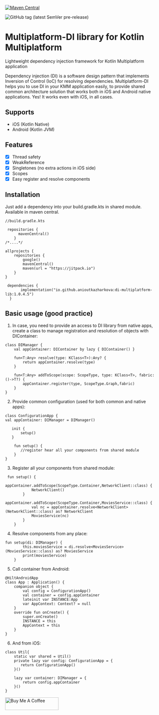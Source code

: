 [![Maven Central](https://maven-badges.herokuapp.com/maven-central/io.github.anioutkazharkova/di-multiplatform-lib/badge.svg)](https://maven-badges.herokuapp.com/maven-central/io.github.anioutkazharkova/di-multiplatform-lib)

![GitHub tag (latest SemVer pre-release)](https://img.shields.io/github/v/tag/anioutkazharkova/di-multiplatform-lib?include_prereleases)


# Multiplatform-DI library for Kotlin Multiplatform

Lightweight dependency injection framework for Kotlin Multiplatform application

Dependency injection (DI) is a software design pattern that implements Inversion of Control (IoC) for resolving dependencies. Multiplatform-DI helps you to use DI in your KMM application easily, to provide shared common architecture solution that works both in iOS and Android native applications.
Yes! It works even with iOS, in all cases. 

## Supports

* iOS (Kotlin Native)
* Android (Kotlin JVM)

## Features

- [x] Thread safety
- [x] WeakReference
- [x] Singletones (no extra actions in iOS side)
- [x] Scopes 
- [x] Easy register and resolve components  

## Installation

Just add a dependency into your build.gradle.kts in shared module.
Available in maven central.
```
//build.gradle.kts

 repositories {
      mavenCentral()
    }
/*....*/

allprojects {
    repositories {
        google()
        mavenCentral()
        maven(url = "https://jitpack.io")
    }
}
```

```
 dependencies {
       implementation("io.github.anioutkazharkova:di-multiplatform-lib:1.0.4.5")
  }
  ```
  
## Basic usage (good practice)

1. In case, you need to provide an access to DI library from native apps, create a class to manage registration and resolution of objects with DIContainer:
```
class DIManager {
    val appContainer: DIContainer by lazy { DIContainer() }

    fun<T:Any> resolve(type: KClass<T>):Any? {
        return appContainer.resolve(type)
    }

    fun<T:Any> addToScope(scope: ScopeType, type: KClass<T>, fabric: ()->T?) {
        appContainer.register(type, ScopeType.Graph,fabric)
    }
}
```
2. Provide common configuration (used for both common and native apps):
```
class ConfigurationApp {
val appContainer: DIManager = DIManager()

   init {
       setup()
   }

    fun setup() {
       //register hear all your components from shared module
    }
}
```
3. Register all your components from shared module: 
```
 fun setup() {
        appContainer.addToScope(ScopeType.Container,NetworkClient::class) {
            NetworkClient()
        }
        appContainer.addToScope(ScopeType.Container,MoviesService::class) {
            val nc = appContainer.resolve<NetworkClient>(NetworkClient::class) as? NetworkClient
            MoviesService(nc)
        }
    }
```
4. Resolve components from any place:
```
fun setup(di: DIManager) {
        this.moviesService = di.resolve<MoviesService>(MoviesService::class) as? MoviesService
        print(moviesService)
    }
```
5. Call container from Android:
```
@HiltAndroidApp
class App : Application() {
    companion object {
        val config = ConfigurationApp()
        val container = config.appContainer
        lateinit var INSTANCE:App
        var AppContext: Context? = null
    }
    override fun onCreate() {
        super.onCreate()
        INSTANCE = this
        AppContext = this
    }
}
```
6. And from iOS:
```
class Util{
    static var shared = Util()
    private lazy var config: ConfigurationApp = {
       return ConfigurationApp()
    }()
    
    lazy var container: DIManager = {
        return config.appContainer
    }()
}
```


<a href="https://www.buymeacoffee.com/azharkova" target="_blank"><img src="https://cdn.buymeacoffee.com/buttons/default-orange.png" alt="Buy Me A Coffee" height="41" width="174"></a>
